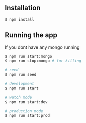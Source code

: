 ## Installation

```bash
$ npm install
```

## Running the app
If you dont have any mongo running

```bash
$ npm run start:mongo
$ npm run stop:mongo # for killing
```

```bash
# seed
$ npm run seed

# development
$ npm run start

# watch mode
$ npm run start:dev

# production mode
$ npm run start:prod
```
